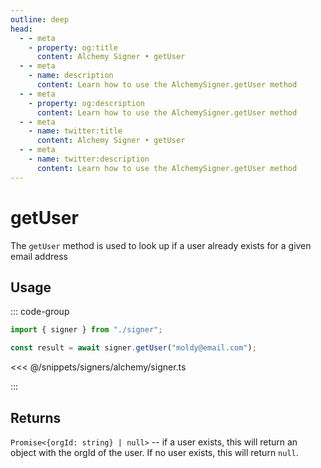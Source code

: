 ```yaml
---
outline: deep
head:
  - - meta
    - property: og:title
      content: Alchemy Signer • getUser
  - - meta
    - name: description
      content: Learn how to use the AlchemySigner.getUser method
  - - meta
    - property: og:description
      content: Learn how to use the AlchemySigner.getUser method
  - - meta
    - name: twitter:title
      content: Alchemy Signer • getUser
  - - meta
    - name: twitter:description
      content: Learn how to use the AlchemySigner.getUser method
---
```


# getUser

The `getUser` method is used to look up if a user already exists for a given email address

## Usage

::: code-group

```ts
import { signer } from "./signer";

const result = await signer.getUser("moldy@email.com");
```

<<< @/snippets/signers/alchemy/signer.ts

:::

## Returns

`Promise<{orgId: string} | null>` -- if a user exists, this will return an object with the orgId of the user. If no user exists, this will return `null`.
